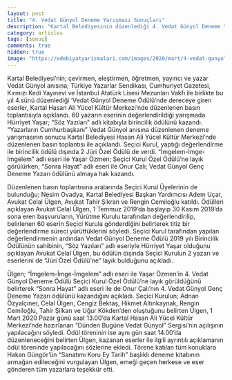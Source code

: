 ```yaml
---
layout: post
title: "4. Vedat Günyol Deneme Yarışması Sonuçları"
description: "Kartal Belediyesinin düzenlediği 4. Vedat Günyol Deneme Yarışması sonuçları açıklanmıştır."
category: articles
tags: [sonuç]
comments: true
hidden: true
image: "https://edebiyatyarismalari.com/images/2020/mart/4-vedat-gunyol-deneme-yarismasi-kazananlar.jpg"
---
```


Kartal Belediyesi’nin; çevirmen, eleştirmen, öğretmen, yayıncı ve yazar Vedat Günyol anısına; Türkiye Yazarlar Sendikası, Cumhuriyet Gazetesi, Kırmızı Kedi Yayınevi ve İstanbul Atatürk Lisesi Mezunları Vakfı ile birlikte bu yıl 4.sünü düzenlediği ‘Vedat Günyol Deneme Ödülü’nde dereceye giren eserler, Kartal Hasan Ali Yücel Kültür Merkezi’nde  düzenlenen basın toplantısıyla açıklandı. 60 yazarın eserinin değerlendirildiği yarışmada Hürriyet Yaşar; “Söz Yazıları” adlı kitabıyla birincilik ödülünü kazandı. “Yazarların Cumhurbaşkanı” Vedat Günyol anısına düzenlenen deneme yarışmasının sonucu Kartal Belediyesi Hasan Ali Yücel Kültür Merkezi’nde düzenlenen basın toplantısı ile açıklandı. Seçici Kurul, yaptığı değerlendirme ile birincilik ödülü dışında 2 Jüri Özel Ödülü de verdi. “İmgelem-İmge-İmgelem” adlı eseri ile Yaşar Özmen; Seçici Kurul Özel Ödülü’ne layık görülürken, “Sonra Hayat” adlı eseri ile Onur Çalı; Vedat Günyol Genç Deneme Yazarı ödülünü almaya hak kazandı.  

Düzenlenen basın toplantısına aralarında Seçici Kurul Üyelerinin de bulunduğu; Nesim Ovadya, Kartal Belediyesi Başkan Yardımcısı Adem Uçar, Avukat Celal Ülgen, Avukat Tahir Şikran ve Rengin Cemiloğlu katıldı. Ödülleri açıklayan Avukat Celal Ülgen, 1 Temmuz 2019’da başlayıp 30 Kasım 2019’da sona eren başvuruların, Yürütme Kurulu tarafından değerlendirilip, belirlenen 60 eserin Seçici Kurula gönderdiğini belirterek titiz bir değerlendirme süreci yürüttüklerini söyledi. Seçici Kurul tarafından yapılan değerlendirmenin ardından Vedat Günyol Deneme Ödülü 2019 yılı Birincilik Ödülünün sahibinin,  “Söz Yazıları” adlı eseriyle Hürriyet Yaşar olduğunu açıklayan Avukat Celal Ülgen, bu ödülün dışında Seçici Kurulun 2 yazarı ve eserlerini de “Jüri Özel Ödülü’ne” layık bulduğunu açıkladı.  

Ülgen; “İmgelem-İmge-İmgelem” adlı eseri ile Yaşar Özmen’in 4. Vedat Günyol Deneme Ödülü Seçici Kurul Özel Ödülü’ne layık görüldüğünü belirterek “Sonra Hayat” adlı eseri ile de Onur Çalı’nın 4. Vedat Günyol Genç Deneme Yazarı ödülünü kazandığını açıkladı. Seçici Kurulun; Adnan Özyalçıner, Celal Ülgen, Cengiz Bektaş, Hikmet Altınkaynak, Rengin Cemiloğlu, Tahir Şilkan ve Uğur Kökden’den oluştuğunu belirten Ülgen, 1 Mart 2020 Pazar günü saat 13.00’da Kartal Hasan Ali Yücel Kültür Merkezi’nde hazırlanan “Dünden Bugüne Vedat Günyol” Sergisi’nin açılışının yapılacağını söyledi. Ödül töreninin ise aynı gün saat 14.00’da düzenleneceğini belirten Ülgen, kazanan eserler ile ilgili ayrıntılı açıklamanın ödül töreninde yapılacağını sözlerine ekledi. Törene katılan tüm konuklara Hakan Güngör’ün “Sanatımı Koru Ey Tarih” başlıklı deneme kitabının armağan edileceğini vurgulayan Ülgen, emeği geçen herkese ve eser gönderen tüm yazarlara teşekkür etti.